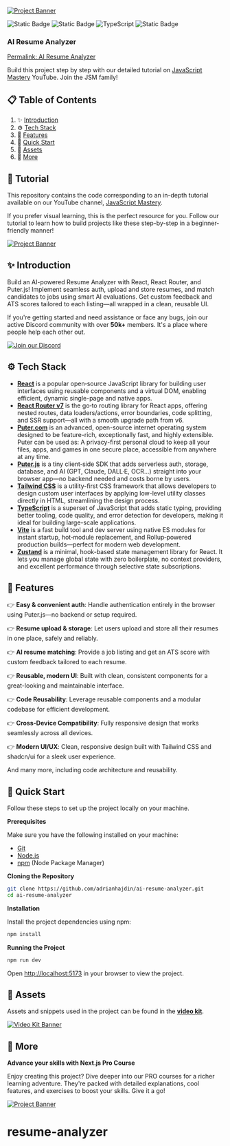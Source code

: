 [![Project Banner](https://github.com/user-attachments/assets/39c1f230-6a17-4e85-986d-e5a0b3013a61)](https://www.youtube.com/watch?v=iYOz165wGkQ)

![Static Badge](https://img.shields.io/badge/React-blue) ![Static Badge](https://img.shields.io/badge/React%20Router-red) ![TypeScript](https://img.shields.io/badge/TypeScript-blue) ![Static Badge](https://img.shields.io/badge/Tailwind%20CSS-06b6d4)

### AI Resume Analyzer
[Permalink: AI Resume Analyzer](#ai-resume-analyzer)

Build this project step by step with our detailed tutorial on [JavaScript Mastery](https://www.youtube.com/watch?v=XUkNR-JfHwo) YouTube. Join the JSM family!

## 📋 Table of Contents

1. ✨ [Introduction](#introduction)
2. ⚙️ [Tech Stack](#tech-stack)
3. 🔋 [Features](#features)
4. 🤸 [Quick Start](#quick-start)
5. 🔗 [Assets](#links)
6. 🚀 [More](#more)

## 🚨 Tutorial

This repository contains the code corresponding to an in-depth tutorial available on our YouTube channel, [JavaScript Mastery](https://www.youtube.com/@javascriptmastery/videos).

If you prefer visual learning, this is the perfect resource for you. Follow our tutorial to learn how to build projects like these step-by-step in a beginner-friendly manner!

[![Project Banner](https://github.com/user-attachments/assets/39c1f230-6a17-4e85-986d-e5a0b3013a61)](https://www.youtube.com/watch?v=iYOz165wGkQ)

## ✨ Introduction

Build an AI-powered Resume Analyzer with React, React Router, and Puter.js! Implement seamless auth, upload and store resumes, and match candidates to jobs using smart AI evaluations. Get custom feedback and ATS scores tailored to each listing—all wrapped in a clean, reusable UI.

If you're getting started and need assistance or face any bugs, join our active Discord community with over **50k+** members. It's a place where people help each other out.

[<img alt="Join our Discord" src="https://invidget.switchblade.xyz/n6EdbFJ" />](https://discord.com/invite/n6EdbFJ)

## ⚙️ Tech Stack

- **[React](https://react.dev/)** is a popular open‑source JavaScript library for building user interfaces using reusable components and a virtual DOM, enabling efficient, dynamic single-page and native apps.
- **[React Router v7](https://reactrouter.com/)** is the go‑to routing library for React apps, offering nested routes, data loaders/actions, error boundaries, code splitting, and SSR support—all with a smooth upgrade path from v6.
- **[Puter.com](https://jsm.dev/resumind-puter)** is an advanced, open-source internet operating system designed to be feature-rich, exceptionally fast, and highly extensible. Puter can be used as: A privacy-first personal cloud to keep all your files, apps, and games in one secure place, accessible from anywhere at any time.
- **[Puter.js](https://jsm.dev/resumind-puterjs)** is a tiny client‑side SDK that adds serverless auth, storage, database, and AI (GPT, Claude, DALL·E, OCR…) straight into your browser app—no backend needed and costs borne by users.
- **[Tailwind CSS](https://tailwindcss.com/)** is a utility-first CSS framework that allows developers to design custom user interfaces by applying low-level utility classes directly in HTML, streamlining the design process.
- **[TypeScript](https://www.typescriptlang.org/)** is a superset of JavaScript that adds static typing, providing better tooling, code quality, and error detection for developers, making it ideal for building large-scale applications.
- **[Vite](https://vite.dev/)** is a fast build tool and dev server using native ES modules for instant startup, hot‑module replacement, and Rollup‑powered production builds—perfect for modern web development.
- **[Zustand](https://github.com/pmndrs/zustand)** is a minimal, hook-based state management library for React. It lets you manage global state with zero boilerplate, no context providers, and excellent performance through selective state subscriptions.

## 🔋 Features

👉 **Easy & convenient auth**: Handle authentication entirely in the browser using Puter.js—no backend or setup required.

👉 **Resume upload & storage**: Let users upload and store all their resumes in one place, safely and reliably.

👉 **AI resume matching**: Provide a job listing and get an ATS score with custom feedback tailored to each resume.

👉 **Reusable, modern UI**: Built with clean, consistent components for a great-looking and maintainable interface.

👉 **Code Reusability**: Leverage reusable components and a modular codebase for efficient development.

👉 **Cross-Device Compatibility**: Fully responsive design that works seamlessly across all devices.

👉 **Modern UI/UX**: Clean, responsive design built with Tailwind CSS and shadcn/ui for a sleek user experience.

And many more, including code architecture and reusability.

## 🤸 Quick Start

Follow these steps to set up the project locally on your machine.

**Prerequisites**

Make sure you have the following installed on your machine:

- [Git](https://git-scm.com/)
- [Node.js](https://nodejs.org/en)
- [npm](https://www.npmjs.com/) (Node Package Manager)

**Cloning the Repository**

```bash
git clone https://github.com/adrianhajdin/ai-resume-analyzer.git
cd ai-resume-analyzer
```

**Installation**

Install the project dependencies using npm:

```bash
npm install
```

**Running the Project**

```bash
npm run dev
```

Open [http://localhost:5173](http://localhost:5173) in your browser to view the project.

## 🔗 Assets

Assets and snippets used in the project can be found in the **[video kit](https://jsm.dev/resumind-kit)**.

<a href="https://jsm.dev/resumind-kit">
  <img alt="Video Kit Banner" src="https://github.com/user-attachments/assets/ecb1c57a-70e2-4e3d-937c-89dd85aad0b8" />
</a>

## 🚀 More

**Advance your skills with Next.js Pro Course**

Enjoy creating this project? Dive deeper into our PRO courses for a richer learning adventure. They're packed with detailed explanations, cool features, and exercises to boost your skills. Give it a go!

<a href="https://jsm.dev/resumind-courses">
  <img alt="Project Banner" src="https://github.com/user-attachments/assets/ecb1c57a-70e2-4e3d-937c-89dd85aad0b8" />
</a>

# resume-analyzer
